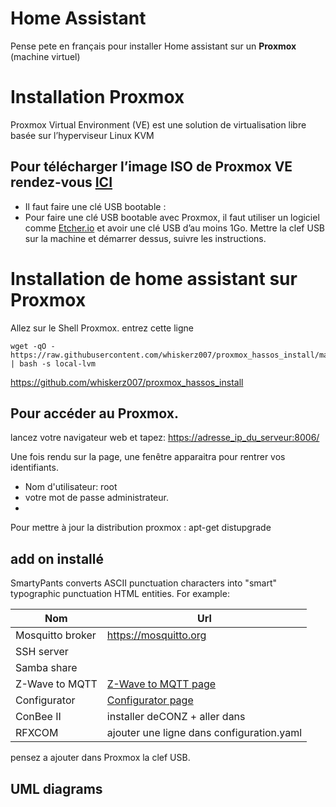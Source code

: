 # Home Assistant

Pense pete en français pour installer Home assistant sur un **Proxmox** (machine virtuel)

# Installation  Proxmox
Proxmox Virtual Environment (VE) est une solution de virtualisation libre basée sur l’hyperviseur Linux KVM

## Pour télécharger l’image ISO de Proxmox VE rendez-vous  [ICI](https://www.proxmox.com/en/downloads/category/iso-images-pve)

 - Il faut faire une clé USB bootable :
 - Pour faire une clé USB bootable avec Proxmox, il faut utiliser un logiciel  comme  [Etcher.io](https://etcher.io/)  et avoir une clé USB d’au moins 1Go. Mettre la clef USB sur la machine et démarrer dessus, suivre les instructions.

# Installation de home assistant sur Proxmox

Allez sur le Shell Proxmox.
entrez cette ligne 

    wget -qO - https://raw.githubusercontent.com/whiskerz007/proxmox_hassos_install/master/install.sh | bash -s local-lvm

https://github.com/whiskerz007/proxmox_hassos_install

## Pour accéder au Proxmox. 

lancez votre navigateur web et tapez: [https://adresse_ip_du_serveur:8006/](https://adresse_ip_du_serveur:8006/)

Une fois rendu sur la page, une fenêtre apparaitra pour rentrer vos identifiants.

 - Nom d'utilisateur: root
 - votre mot de passe administrateur.
 - 
Pour mettre à jour la distribution proxmox :
apt-get distupgrade

## add on installé

SmartyPants converts ASCII punctuation characters into "smart" typographic punctuation HTML entities. For example:

|      Nom          |                Url        |
|----------------|-------------------------------|
|Mosquitto broker|https://mosquitto.org           |
|SSH server          |           |
|Samba share         ||
|Z-Wave to MQTT        |[Z-Wave to MQTT page](https://github.com/hassio-addons/addon-zwave2mqtt)|
|Configurator        |[Configurator page](https://home-assistant.io/addons/configurator)|
|ConBee II        |installer deCONZ + aller dans |
|RFXCOM        |ajouter une ligne dans configuration.yaml
 

pensez a ajouter dans Proxmox la clef USB. 

## UML diagrams
